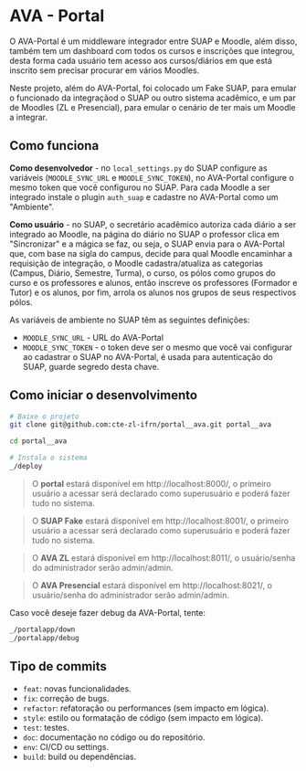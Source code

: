 # AVA - Portal

O AVA-Portal é um middleware integrador entre SUAP e Moodle, além disso, também tem um dashboard com todos os cursos e inscrições que integrou, desta forma cada usuário tem acesso aos cursos/diários em que está inscrito sem precisar procurar em vários Moodles.

Neste projeto, além do AVA-Portal, foi colocado um Fake SUAP, para emular o funcionado da integraçãod o SUAP ou outro sistema acadêmico, e um par de Moodles (ZL e Presencial), para emular o cenário de ter mais um Moodle a integrar.

## Como funciona

**Como desenvolvedor** - no `local_settings.py` do SUAP configure as variáveis (`MOODLE_SYNC_URL` e `MOODLE_SYNC_TOKEN`), no AVA-Portal configure o mesmo token que você configurou no SUAP. Para cada  Moodle a ser integrado instale o plugin `auth_suap` e cadastre no AVA-Portal como um "Ambiente". 

**Como usuário** - no SUAP, o secretário acadêmico autoriza cada diário a ser integrado ao Moodle, na página do diário no SUAP o professor clica em "Sincronizar" e a mágica se faz, ou seja, o SUAP envia para o AVA-Portal que, com base na sigla do campus, decide para qual Moodle encaminhar a requisição de integração, o Moodle cadastra/atualiza as categorias (Campus, Diário, Semestre, Turma), o curso, os pólos como grupos do curso e os professores e alunos, então inscreve os professores (Formador e Tutor) e os alunos, por fim, arrola os alunos nos grupos de seus respectivos pólos.

As variáveis de ambiente no SUAP têm as seguintes definições:
- `MOODLE_SYNC_URL` - URL do AVA-Portal
- `MOODLE_SYNC_TOKEN` - o token deve ser o mesmo que você vai configurar ao cadastrar o SUAP no AVA-Portal, é usada para autenticação do SUAP, guarde segredo desta chave.

## Como iniciar o desenvolvimento

```bash
# Baixe o projeto
git clone git@github.com:cte-zl-ifrn/portal__ava.git portal__ava 

cd portal__ava

# Instala o sistema
_/deploy
```

> O **portal** estará disponível em http://localhost:8000/, o primeiro usuário a acessar será declarado como superusuário e poderá fazer tudo no sistema.

> O **SUAP Fake** estará disponível em http://localhost:8001/, o primeiro usuário a acessar será declarado como superusuário e poderá fazer tudo no sistema.

> O **AVA ZL** estará disponível em http://localhost:8011/, o usuário/senha do administrador serão admin/admin.

> O **AVA Presencial** estará disponível em http://localhost:8021/, o usuário/senha do administrador serão admin/admin.

Caso você deseje fazer debug da AVA-Portal, tente:

```bash
_/portalapp/down
_/portalapp/debug
```


## Tipo de commits

- ``feat``: novas funcionalidades.
- ``fix``: correção de bugs.
- ``refactor``: refatoração ou performances (sem impacto em lógica).
- ``style``: estilo ou formatação de código (sem impacto em lógica).
- ``test``: testes.
- ``doc``: documentação no código ou do repositório.
- ``env``: CI/CD ou settings.
- ``build``: build ou dependências.
